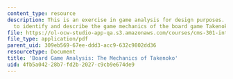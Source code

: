 ```yaml
---
content_type: resource
description: This is an exercise in game analysis for design purposes. The task is
  to identify and describe the game mechanics of the board game Takenoko.
file: https://ol-ocw-studio-app-qa.s3.amazonaws.com/courses/cms-301-introduction-to-game-design-methods-spring-2016/4fb5a04228b7fd2b2027c9cb9e674de9_MITCMS_301S16_Assigment2.pdf
file_type: application/pdf
parent_uid: 309eb569-67ee-ddd3-acc9-632c9802dd36
resourcetype: Document
title: 'Board Game Analysis: The Mechanics of Takenoko'
uid: 4fb5a042-28b7-fd2b-2027-c9cb9e674de9
---
```

